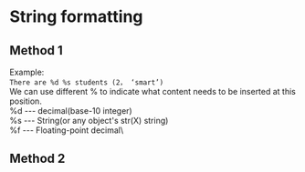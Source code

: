 # String formatting
## Method 1
Example:\
`There are %d %s students (2， ‘smart’)`\
We can use different % to indicate what content needs to be inserted at this position.\
%d --- decimal(base-10 integer)\
%s --- String(or any object's str(X) string)\
%f --- Floating-point decimal\

## Method 2


